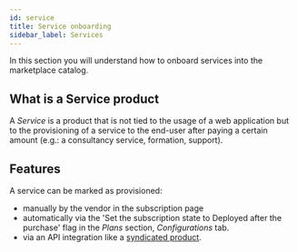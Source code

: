 ```yaml
---
id: service
title: Service onboarding
sidebar_label: Services
---
```


In this section you will understand how to onboard services into the marketplace
catalog.

## What is a Service product

A *Service* is a product that is not tied to the usage of a web application but to
the provisioning of a service to the end-user after paying a certain amount
(e.g.: a consultancy service, formation, support).

## Features

A service can be marked as provisioned:

* manually by the vendor in the subscription page
* automatically via the 'Set the subscription state to Deployed after the
  purchase' flag in the *Plans* section, *Configurations* tab.
* via an API integration like a [syndicated product](syndication.md).
